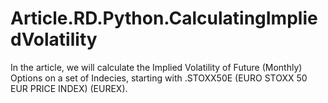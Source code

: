 # Article.RD.Python.CalculatingImpliedVolatility
In the article, we will calculate the Implied Volatility of Future (Monthly) Options on a set of Indecies, starting with .STOXX50E (EURO STOXX 50 EUR PRICE INDEX) (EUREX).
